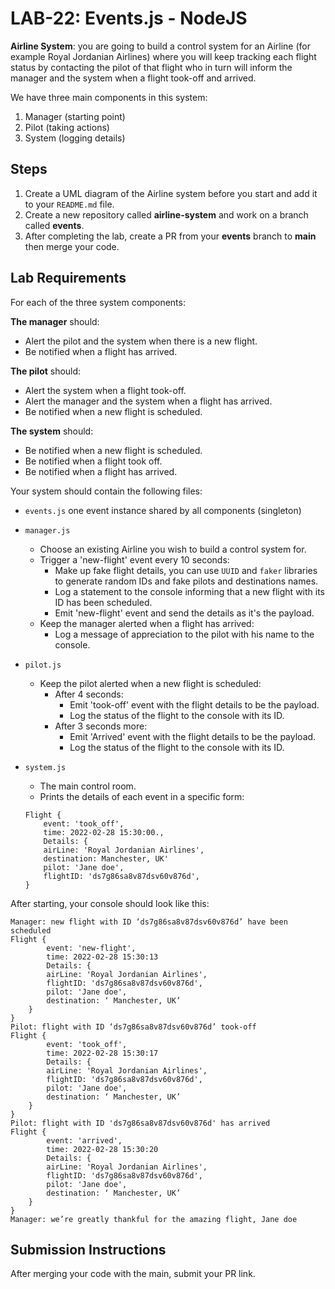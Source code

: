 # LAB-22: Events.js - NodeJS

**Airline System**: you are going to build a control system for an Airline (for example Royal Jordanian Airlines) where you will keep tracking each flight status by contacting the pilot of that flight who in turn will inform the manager and the system when a flight took-off and arrived.

We have three main components in this system:

1. Manager (starting point)
2. Pilot (taking actions)
3. System (logging details)

## Steps

1. Create a UML diagram of the Airline system before you start and add it to your `README.md` file.
2. Create a new repository called **airline-system** and work on a branch called **events**.
3. After completing the lab, create a PR from your **events** branch to **main** then merge your code.

## Lab Requirements

For each of the three system components:

**The manager** should:

- Alert the pilot and the system when there is a new flight.
- Be notified when a flight has arrived.

**The pilot** should:

- Alert the system when a flight took-off.
- Alert the manager and the system when a flight has arrived.
- Be notified when a new flight is scheduled.

**The system** should:

- Be notified when a new flight is scheduled.
- Be notified when a flight took off.
- Be notified when a flight has arrived.

Your system should contain the following files:

- `events.js` one event instance shared by all components (singleton)
- `manager.js`

  - Choose an existing Airline you wish to build a control system for.
  - Trigger a 'new-flight' event every 10 seconds:
    - Make up fake flight details, you can use `UUID` and `faker` libraries to generate random IDs and fake pilots and destinations names.
    - Log a statement to the console informing that a new flight with its ID has been scheduled.
    - Emit 'new-flight' event and send the details as it's the payload.
  - Keep the manager alerted when a flight has arrived:
    - Log a message of appreciation to the pilot with his name to the console.

- `pilot.js`
  - Keep the pilot alerted when a new flight is scheduled:
    - After 4 seconds:
      - Emit 'took-off' event with the flight details to be the payload.
      - Log the status of the flight to the console with its ID.
    - After 3 seconds more:
      - Emit 'Arrived' event with the flight details to be the payload.
      - Log the status of the flight to the console with its ID.
- `system.js`
  - The main control room.
  - Prints the details of each event in a specific form:
  ```
  Flight {
      event: 'took_off',
      time: 2022-02-28 15:30:00.,
      Details: {
      airLine: 'Royal Jordanian Airlines',
      destination: Manchester, UK'
      pilot: 'Jane doe',
      flightID: 'ds7g86sa8v87dsv60v876d',
  }
  ```

After starting, your console should look like this:

```
Manager: new flight with ID ‘ds7g86sa8v87dsv60v876d’ have been scheduled
Flight {
        event: 'new-flight',
        time: 2022-02-28 15:30:13
        Details: {
        airLine: 'Royal Jordanian Airlines',
        flightID: 'ds7g86sa8v87dsv60v876d',
        pilot: 'Jane doe',
        destination: ‘ Manchester, UK’
    }
}
Pilot: flight with ID ‘ds7g86sa8v87dsv60v876d’ took-off
Flight {
        event: 'took_off',
        time: 2022-02-28 15:30:17
        Details: {
        airLine: 'Royal Jordanian Airlines',
        flightID: 'ds7g86sa8v87dsv60v876d',
        pilot: 'Jane doe',
        destination: ‘ Manchester, UK’
    }
}
Pilot: flight with ID 'ds7g86sa8v87dsv60v876d' has arrived
Flight {
        event: 'arrived',
        time: 2022-02-28 15:30:20
        Details: {
        airLine: 'Royal Jordanian Airlines',
        flightID: 'ds7g86sa8v87dsv60v876d',
        pilot: 'Jane doe',
        destination: ‘ Manchester, UK’
    }
}
Manager: we’re greatly thankful for the amazing flight, Jane doe

```

## Submission Instructions

After merging your code with the main, submit your PR link.
